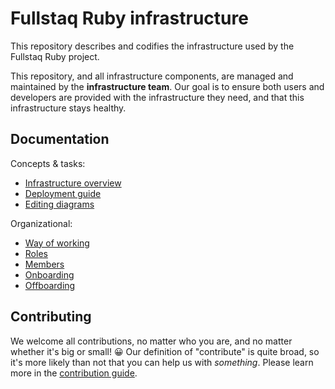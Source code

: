 # Fullstaq Ruby infrastructure

This repository describes and codifies the infrastructure used by the Fullstaq Ruby project.

This repository, and all infrastructure components, are managed and maintained by the **infrastructure team**. Our goal is to ensure both users and developers are provided with the infrastructure they need, and that this infrastructure stays healthy.

## Documentation

Concepts & tasks:

 * [Infrastructure overview](docs/infrastructure-overview.md)
 * [Deployment guide](docs/deploy.md)
 * [Editing diagrams](docs/editing-diagrams.md)

Organizational:

 * [Way of working](docs/way-of-working.md)
 * [Roles](docs/roles.md)
 * [Members](docs/members.md)
 * [Onboarding](docs/onboarding.md)
 * [Offboarding](docs/offboarding.md)

## Contributing

We welcome all contributions, no matter who you are, and no matter whether it's big or small! 😀 Our definition of "contribute" is quite broad, so it's more likely than not that you can help us with _something_. Please learn more in the [contribution guide](CONTRIBUTING.md).

